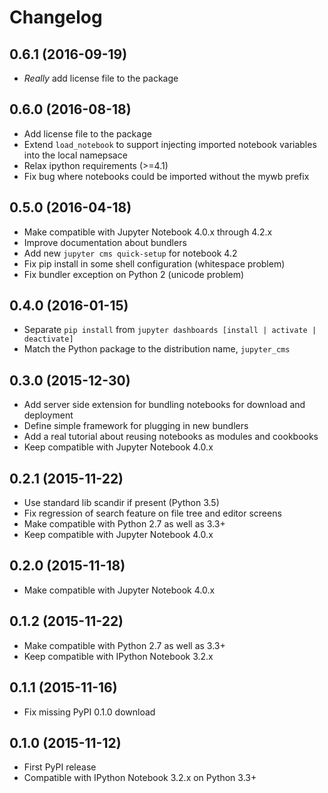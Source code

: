 # Changelog

## 0.6.1 (2016-09-19)

* *Really* add license file to the package

## 0.6.0 (2016-08-18)

* Add license file to the package
* Extend `load_notebook` to support injecting imported notebook variables into the local namepsace
* Relax ipython requirements (>=4.1)
* Fix bug where notebooks could be imported without the mywb prefix

## 0.5.0 (2016-04-18)

* Make compatible with Jupyter Notebook 4.0.x through 4.2.x
* Improve documentation about bundlers
* Add new `jupyter cms quick-setup` for notebook 4.2
* Fix pip install in some shell configuration (whitespace problem)
* Fix bundler exception on Python 2 (unicode problem)

## 0.4.0 (2016-01-15)

* Separate `pip install` from `jupyter dashboards [install | activate | deactivate]`
* Match the Python package to the distribution name, `jupyter_cms`

## 0.3.0 (2015-12-30)

* Add server side extension for bundling notebooks for download and deployment
* Define simple framework for plugging in new bundlers
* Add a real tutorial about reusing notebooks as modules and cookbooks
* Keep compatible with Jupyter Notebook 4.0.x

## 0.2.1 (2015-11-22)

* Use standard lib scandir if present (Python 3.5)
* Fix regression of search feature on file tree and editor screens
* Make compatible with Python 2.7 as well as 3.3+
* Keep compatible with Jupyter Notebook 4.0.x

## 0.2.0 (2015-11-18)

* Make compatible with Jupyter Notebook 4.0.x

## 0.1.2 (2015-11-22)

* Make compatible with Python 2.7 as well as 3.3+
* Keep compatible with IPython Notebook 3.2.x

## 0.1.1 (2015-11-16)

* Fix missing PyPI 0.1.0 download

## 0.1.0 (2015-11-12)

* First PyPI release
* Compatible with IPython Notebook 3.2.x on Python 3.3+

